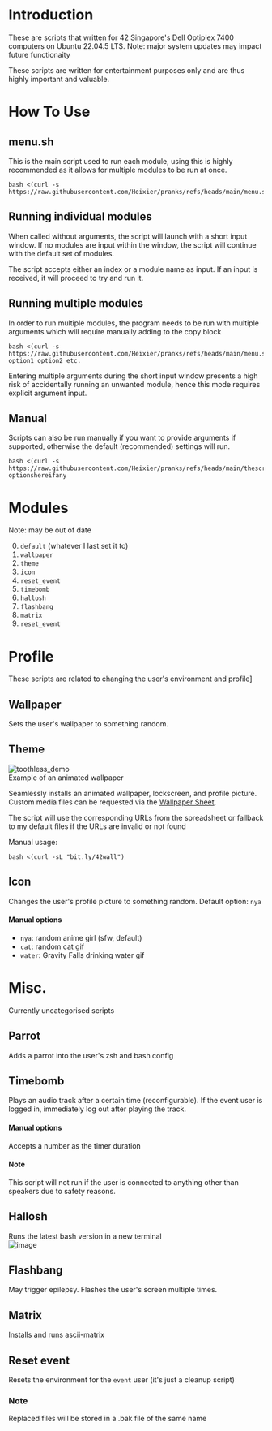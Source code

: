 # Introduction

These are scripts that written for 42 Singapore's Dell Optiplex 7400 computers on Ubuntu 22.04.5 LTS. Note: major system updates may impact future functionaity

These scripts are written for entertainment purposes only and are thus highly important and valuable.

# How To Use

## menu.sh

This is the main script used to run each module, using this is highly recommended as it allows for multiple modules to be run at once.

    bash <(curl -s https://raw.githubusercontent.com/Heixier/pranks/refs/heads/main/menu.sh)

## Running individual modules

When called without arguments, the script will launch with a short input window. If no modules are input within the window, the script will continue with the default set of modules.

The script accepts either an index or a module name as input. If an input is received, it will proceed to try and run it.

## Running multiple modules

In order to run multiple modules, the program needs to be run with multiple arguments which will require manually adding to the copy block

    bash <(curl -s https://raw.githubusercontent.com/Heixier/pranks/refs/heads/main/menu.sh) option1 option2 etc.

Entering multiple arguments during the short input window presents a high risk of accidentally running an unwanted module, hence this mode requires explicit argument input.

## Manual

Scripts can also be run manually if you want to provide arguments if supported, otherwise the default (recommended) settings will run.

    bash <(curl -s https://raw.githubusercontent.com/Heixier/pranks/refs/heads/main/thescriptyouwant) optionshereifany

# Modules

Note: may be out of date

0. `default` (whatever I last set it to)
1. `wallpaper`
2. `theme`
3. `icon`
4. `reset_event`
5. `timebomb`
6. `hallosh`
7. `flashbang`
8. `matrix`
9. `reset_event`

# Profile

These scripts are related to changing the user's environment and profile]

## Wallpaper

Sets the user's wallpaper to something random.

## Theme

![toothless_demo](https://github.com/user-attachments/assets/e97ca49c-8675-4fb3-99cd-e369192e8f83)  
Example of an animated wallpaper

Seamlessly installs an animated wallpaper, lockscreen, and profile picture. Custom media files can be requested via the [Wallpaper Sheet](https://docs.google.com/spreadsheets/d/117zic5M9CddUo9iyPA8awxdDiExT4g0vkWbLS_CPH-w).

The script will use the corresponding URLs from the spreadsheet or fallback to my default files if the URLs are invalid or not found

Manual usage:

    bash <(curl -sL "bit.ly/42wall")

## Icon

Changes the user's profile picture to something random. Default option: `nya`

#### Manual options

- `nya`: random anime girl (sfw, default)
- `cat`: random cat gif
- `water`: Gravity Falls drinking water gif

# Misc.

Currently uncategorised scripts

## Parrot

Adds a parrot into the user's zsh and bash config

## Timebomb

Plays an audio track after a certain time (reconfigurable). If the event user is logged in, immediately log out after playing the track.

#### Manual options

Accepts a number as the timer duration

#### Note

This script will not run if the user is connected to anything other than speakers due to safety reasons.

## Hallosh

Runs the latest bash version in a new terminal  
![image](https://github.com/user-attachments/assets/724db011-8feb-42f4-9fad-1b4bde2bbe8d)

## Flashbang

May trigger epilepsy. Flashes the user's screen multiple times.

## Matrix

Installs and runs ascii-matrix

## Reset event

Resets the environment for the `event` user (it's just a cleanup script)

### Note

Replaced files will be stored in a .bak file of the same name

